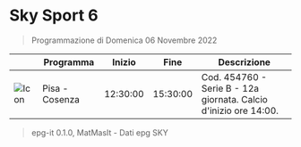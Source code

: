 # Sky Sport 6
> Programmazione di Domenica 06 Novembre 2022

||Programma|Inizio|Fine|Descrizione|
|---|---|---|---|---|
|![Icon](https://guidatv.sky.it/uuid/7e4cc859-1fce-4266-a683-47c45ef81ed8/cover?md5ChecksumParam=2cdff003b1aa511104319ece80145aa9)|Pisa - Cosenza|12:30:00|15:30:00|Cod. 454760 - Serie B - 12a giornata. Calcio d&#039;inizio ore 14:00.



 > epg-it 0.1.0, MatMasIt - Dati epg SKY